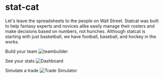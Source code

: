 # stat-cat
Let's leave the spreadsheets to the people on Wall Street. Statcat was built to help fantasy experts and novices alike easily manage their rosters and make decisions based on numbers, not hunches. Although statcat is starting with just basketball, we have football, baseball, and hockey in the works.

Build your team
![teambuilder](https://media.giphy.com/media/ZC6MMGI2Iam46PyRAB/source.gif)


See your stats ![Dashboard](https://gifyu.com/image/vBeY)

Simulate a trade ![Trade Simulator](https://s5.gifyu.com/images/trade_speedup.gif)
